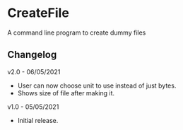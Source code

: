 # CreateFile
A command line program to create dummy files

## Changelog
v2.0 - 06/05/2021
- User can now choose unit to use instead of just bytes.
- Shows size of file after making it.

v1.0 - 05/05/2021
- Initial release.
